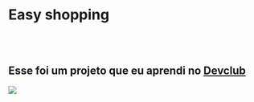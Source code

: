 <h1>Easy shopping</h1>
<br>
<br>
<h2>Esse foi um projeto que eu aprendi no <a href="https://rodolfomori.com.br/devclub">Devclub</a></h2>

<img src="https://github.com/fernandomatias20000/easy-shopping/blob/main/assets/desktop.jpg?raw=true"/> 
